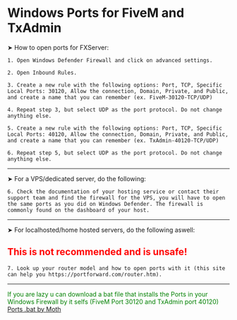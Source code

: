 # Windows Ports for FiveM and TxAdmin

➤ How to open ports for FXServer:
    
    1. Open Windows Defender Firewall and click on advanced settings.

    2. Open Inbound Rules.

    3. Create a new rule with the following options: Port, TCP, Specific Local Ports: 30120, Allow the connection, Domain, Private, and Public, and create a name that you can remember (ex. FiveM-30120-TCP/UDP)

    4. Repeat step 3, but select UDP as the port protocol. Do not change anything else.

    5. Create a new rule with the following options: Port, TCP, Specific Local Ports: 40120, Allow the connection, Domain, Private, and Public, and create a name that you can remember (ex. TxAdmin-40120-TCP/UDP)

    6. Repeat step 5, but select UDP as the port protocol. Do not change anything else.


***
➤ For a VPS/dedicated server, do the following:

    6. Check the documentation of your hosting service or contact their support team and find the firewall for the VPS, you will have to open the same ports as you did on Windows Defender. The firewall is commonly found on the dashboard of your host.
***

➤ For localhosted/home hosted servers, do the following aswell:

 ## <font color="red"> This is not recommended and is unsafe!</font>

    7. Look up your router model and how to open ports with it (this site can help you https://portforward.com/router.htm).

 ***


<font color="green">If you are lazy u can download a bat file that installs the Ports in your Windows Firewall by it selfs (FiveM Port 30120 and TxAdmin port 40120)</font>
[Ports .bat by Moth](https://github.com/Moth1335/usefull.git)
